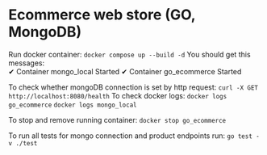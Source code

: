 # Ecommerce web store (GO, MongoDB)

Run docker container: ```docker compose up --build -d```
You should get this messages:  
✔ Container mongo_local     Started
✔ Container go_ecommerce   Started  

To check whether mongoDB connection is set by http request: ```curl -X GET http://localhost:8080/health```
To check docker logs: 
```docker logs go_ecommerce```
```docker logs mongo_local```


To stop and remove running container: ```docker stop go_ecommerce```


To run all tests for mongo connection and product endpoints run: ```go test -v ./test```
